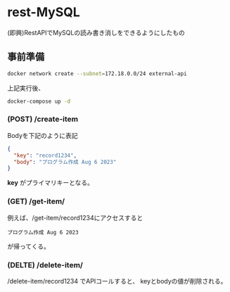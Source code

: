 # rest-MySQL
(即興)RestAPIでMySQLの読み書き消しをできるようにしたもの
## 事前準備
```bash
docker network create --subnet=172.18.0.0/24 external-api
```
上記実行後、
```bash
docker-compose up -d
```

### (POST) /create-item
Bodyを下記のように表記
```JSON
{
  "key": "record1234",
  "body": "プログラム作成 Aug 6 2023"
}
```
**key** がプライマリキーとなる。

### (GET) /get-item/<key>
例えば、/get-item/record1234にアクセスすると
```
プログラム作成 Aug 6 2023
```
が帰ってくる。


### (DELTE) /delete-item/<key>
/delete-item/record1234
でAPIコールすると、
keyとbodyの値が削除される。
